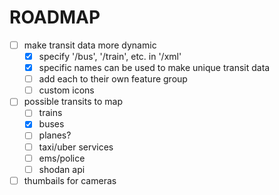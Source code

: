 # ROADMAP
- [ ] make transit data more dynamic
    - [x] specify '/bus', '/train', etc. in '/xml'
    - [x] specific names can be used to make unique transit data
    - [ ] add each to their own feature group
    - [ ] custom icons
- [ ] possible transits to map
    - [ ] trains
    - [X] buses
    - [ ] planes?
    - [ ] taxi/uber services
    - [ ] ems/police
    - [ ] shodan api
- [ ] thumbails for cameras
